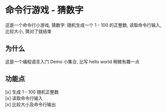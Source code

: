 # 命令行游戏 - 猜数字
这是一个命令行小游戏, 猜数字: 随机生成一个 1 - 100 的正整数, 读取命令行输入, 比较大小, 猜对了就结束  

## 为什么
这是一个编程语言入门 Demo 小集合, 比写 hello world 稍微有趣一点

## 功能点 
[x] 生成 1 - 100 随机正整数  
[x] 读取命令行输入  
[x] 比较大小及命令行输出  

